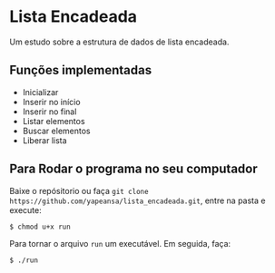 # Lista Encadeada

Um estudo sobre a estrutura de dados de lista encadeada.

## Funções implementadas

- Inicializar
- Inserir no início
- Inserir no final
- Listar elementos
- Buscar elementos
- Liberar lista

## Para Rodar o programa no seu computador

Baixe o repósitorio ou faça `git clone https://github.com/yapeansa/lista_encadeada.git`, entre na pasta e execute:
```
$ chmod u+x run
```
Para tornar o arquivo `run` um executável. Em seguida, faça:
```
$ ./run
```
